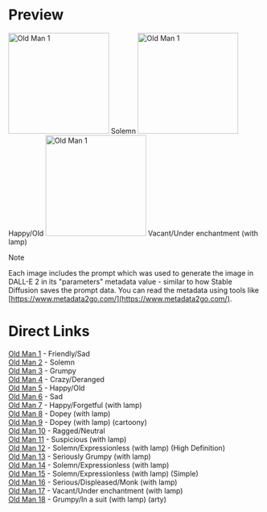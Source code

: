 # Preview

<img src="https://cdn.jsdelivr.net/gh/pjburnhill/heroquest@main/icons/characters/old_man/old_man_00002.png" alt="Old Man 1" width="200"/>  
Solemn

<img src="https://cdn.jsdelivr.net/gh/pjburnhill/heroquest@main/icons/characters/old_man/old_man_00005.png" alt="Old Man 1" width="200"/>  
Happy/Old

<img src="https://cdn.jsdelivr.net/gh/pjburnhill/heroquest@main/icons/characters/old_man/old_man_00017.png" alt="Old Man 1" width="200"/>  
Vacant/Under enchantment (with lamp)

> [!NOTE]
> Each image includes the prompt which was used to generate the image in DALL-E 2 in its "parameters" metadata value - similar to how Stable Diffusion saves the prompt data. You can read the metadata using tools like [https://www.metadata2go.com/](https://www.metadata2go.com/).  


# Direct Links

[Old Man 1](https://cdn.jsdelivr.net/gh/pjburnhill/heroquest@main/icons/characters/old_man/old_man_00001.png) - Friendly/Sad  
[Old Man 2](https://cdn.jsdelivr.net/gh/pjburnhill/heroquest@main/icons/characters/old_man/old_man_00002.png) - Solemn  
[Old Man 3](https://cdn.jsdelivr.net/gh/pjburnhill/heroquest@main/icons/characters/old_man/old_man_00003.png) - Grumpy  
[Old Man 4](https://cdn.jsdelivr.net/gh/pjburnhill/heroquest@main/icons/characters/old_man/old_man_00004.png) - Crazy/Deranged  
[Old Man 5](https://cdn.jsdelivr.net/gh/pjburnhill/heroquest@main/icons/characters/old_man/old_man_00005.png) - Happy/Old  
[Old Man 6](https://cdn.jsdelivr.net/gh/pjburnhill/heroquest@main/icons/characters/old_man/old_man_00006.png) - Sad  
[Old Man 7](https://cdn.jsdelivr.net/gh/pjburnhill/heroquest@main/icons/characters/old_man/old_man_00007.png) - Happy/Forgetful (with lamp)  
[Old Man 8](https://cdn.jsdelivr.net/gh/pjburnhill/heroquest@main/icons/characters/old_man/old_man_00008.png) - Dopey (with lamp)  
[Old Man 9](https://cdn.jsdelivr.net/gh/pjburnhill/heroquest@main/icons/characters/old_man/old_man_00009.png) - Dopey (with lamp) (cartoony)  
[Old Man 10](https://cdn.jsdelivr.net/gh/pjburnhill/heroquest@main/icons/characters/old_man/old_man_00010.png) - Ragged/Neutral  
[Old Man 11](https://cdn.jsdelivr.net/gh/pjburnhill/heroquest@main/icons/characters/old_man/old_man_00011.png) - Suspicious (with lamp)  
[Old Man 12](https://cdn.jsdelivr.net/gh/pjburnhill/heroquest@main/icons/characters/old_man/old_man_00012.png) - Solemn/Expressionless (with lamp) (High Definition)  
[Old Man 13](https://cdn.jsdelivr.net/gh/pjburnhill/heroquest@main/icons/characters/old_man/old_man_00013.png) - Seriously Grumpy (with lamp)  
[Old Man 14](https://cdn.jsdelivr.net/gh/pjburnhill/heroquest@main/icons/characters/old_man/old_man_00014.png) - Solemn/Expressionless (with lamp)  
[Old Man 15](https://cdn.jsdelivr.net/gh/pjburnhill/heroquest@main/icons/characters/old_man/old_man_00015.png) - Solemn/Expressionless (with lamp) (Simple)  
[Old Man 16](https://cdn.jsdelivr.net/gh/pjburnhill/heroquest@main/icons/characters/old_man/old_man_00016.png) - Serious/Displeased/Monk (with lamp)  
[Old Man 17](https://cdn.jsdelivr.net/gh/pjburnhill/heroquest@main/icons/characters/old_man/old_man_00017.png) - Vacant/Under enchantment (with lamp)  
[Old Man 18](https://cdn.jsdelivr.net/gh/pjburnhill/heroquest@main/icons/characters/old_man/old_man_00018.png) - Grumpy/In a suit (with lamp) (arty)  
